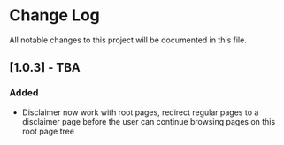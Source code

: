 # Change Log
All notable changes to this project will be documented in this file.

## [1.0.3] - TBA

### Added
- Disclaimer now work with root pages, redirect regular pages to a disclaimer page before the user can continue browsing pages on this root page tree

